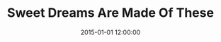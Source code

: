 ---
layout: work
title: Sweet Dreams Are Made Of These
date: 2015-01-01 12:00:00
category: lightworks
imageURL: /images/lightworks/sweet-dreams-are-made-of-these.jpg
thumbnailURL: /images/lightworks/sweet-dreams-are-made-of-these-thumbnail.jpg
medium: Automotive paints, clear cast acrylic, clear coat, custom board and flexi ply, LEDs, 24v power supply, electrical cable, 240v plug, micro controller
dimensions: 1618mm Ø x 63mm D
price: $ 19,500
sold: true
---